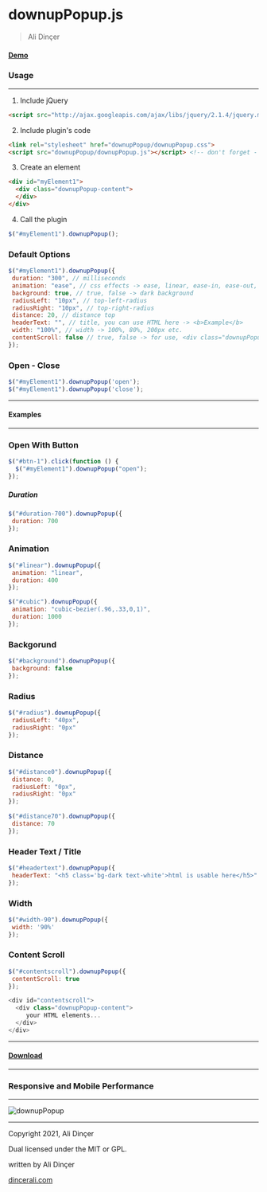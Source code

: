 # downupPopup.js

> Ali Dinçer
#### [Demo](https://downupPopupjs.dincerali.com/)

### Usage

* * * * *

1. Include jQuery

``` html
<script src="http://ajax.googleapis.com/ajax/libs/jquery/2.1.4/jquery.min.js"></script>
```

2. Include plugin's code

``` html
<link rel="stylesheet" href="downupPopup/downupPopup.css">
<script src="downupPopup/downupPopup.js"></script> <!-- don't forget - add after jquery -->
```

3. Create an element

``` html
<div id="myElement1">
  <div class="downupPopup-content">
  </div>
</div>
```

4. Call the plugin

``` javascript
$("#myElement1").downupPopup();
```

### Default Options

``` javascript
$("#myElement1").downupPopup({ 
 duration: "300", // milliseconds
 animation: "ease", // css effects -> ease, linear, ease-in, ease-out, ease-in-out, cubic-bezier(n,n,n,n)
 background: true, // true, false -> dark background
 radiusLeft: "10px", // top-left-radius
 radiusRight: "10px", // top-right-radius
 distance: 20, // distance top
 headerText: "", // title, you can use HTML here -> <b>Example</b>
 width: "100%", // width -> 100%, 80%, 200px etc.
 contentScroll: false // true, false -> for use, <div class="downupPopup-content"></div> have to inside the element
});
```

### Open - Close

``` javascript
$("#myElement1").downupPopup('open');
$("#myElement1").downupPopup('close');
```

* * * * *

#### Examples

* * * * *

### Open With Button

``` javascript
$("#btn-1").click(function () { 
  $("#myElement1").downupPopup("open"); 
});
```

##### Duration

``` javascript
$("#duration-700").downupPopup({
 duration: 700 
});
```

### Animation

``` javascript
$("#linear").downupPopup({ 
 animation: "linear",
 duration: 400
}); 

$("#cubic").downupPopup({
 animation: "cubic-bezier(.96,.33,0,1)",
 duration: 1000 
});
```

### Backgorund

``` javascript
$("#background").downupPopup({ 
 background: false
});
```

### Radius

``` javascript
$("#radius").downupPopup({ 
 radiusLeft: "40px",
 radiusRight: "0px" 
});
```

### Distance

``` javascript
$("#distance0").downupPopup({ 
 distance: 0,
 radiusLeft: "0px",
 radiusRight: "0px" 
}); 
                
$("#distance70").downupPopup({
 distance: 70 
});
```

### Header Text / Title

``` javascript
$("#headertext").downupPopup({
 headerText: "<h5 class='bg-dark text-white'>html is usable here</h5>"
});
```

### Width

``` javascript
$("#width-90").downupPopup({
 width: '90%'
});
```

### Content Scroll


``` javascript
$("#contentscroll").downupPopup({
 contentScroll: true 
});

<div id="contentscroll">
  <div class="downupPopup-content">
     your HTML elements... 
  </div>
</div>
```

* * * * *

#### [Download](https://downupPopupjs.dincerali.com/downupPopupjs.rar)

* * * * *

### Responsive and Mobile Performance

* * * * *

![downupPopup](https://downupPopupjs.dincerali.com/mobile.gif)

* * * * *

Copyright 2021, Ali Dinçer

Dual licensed under the MIT or GPL.

written by Ali Dinçer

[dincerali.com](https://dincerali.com)
